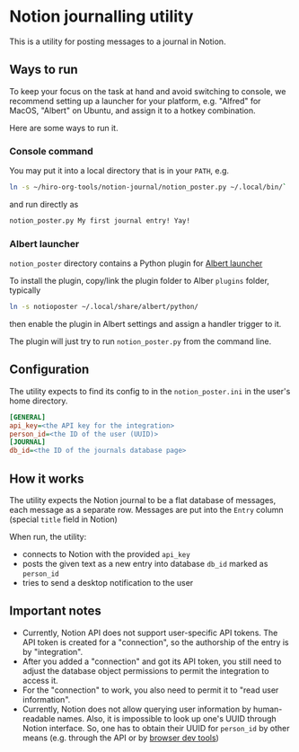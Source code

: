 # Notion journalling utility

This is a utility for posting messages to a journal in Notion.

## Ways to run

To keep your focus on the task at hand and avoid switching to console,
we recommend setting up a launcher for your platform, e.g. "Alfred" for MacOS, 
"Albert" on Ubuntu, and assign it to a hotkey combination.

Here are some ways to run it.

### Console command

You may put it into a local directory that is in your `PATH`, e.g. 
```bash
ln -s ~/hiro-org-tools/notion-journal/notion_poster.py ~/.local/bin/`
```
and run directly as


```bash
notion_poster.py My first journal entry! Yay!
```

### Albert launcher
`notion_poster` directory contains a Python plugin for [Albert launcher](https://github.com/albertlauncher/albert)

To install the plugin, copy/link the plugin folder to Alber `plugins` folder, typically 
```bash
ln -s notioposter ~/.local/share/albert/python/
```
then enable the plugin in Albert settings and assign a handler trigger to it.

The plugin will just try to run `notion_poster.py` from the command line.


## Configuration

The utility expects to find its config to in the `notion_poster.ini` in
the user's home directory.
```ini
[GENERAL]
api_key=<the API key for the integration>
person_id=<the ID of the user (UUID)>
[JOURNAL]
db_id=<the ID of the journals database page>
```

## How it works
The utility expects the Notion journal to be a flat database of messages,
each message as a separate row. Messages are put into the `Entry` column 
(special `title` field in Notion)

When run, the utility:
* connects to Notion with the provided `api_key` 
* posts the given text as a new entry into database `db_id` marked as `person_id`
* tries to send a desktop notification to the user

## Important notes

* Currently, Notion API does not support user-specific API tokens. 
  The API token is created for a "connection", so the authorship of the entry is by "integration".
* After you added a "connection" and got its API token, you still need to adjust the
  database object permissions to permit the integration to access it.
* For the "connection" to work, you also need to permit it to "read user information".
* Currently, Notion does not allow querying user information by human-readable names.
  Also, it is impossible to look up one's UUID through Notion interface. 
  So, one has to obtain their UUID for `person_id` by other means (e.g. through the API or by [browser dev tools](https://dev.to/victoriaslocum/how-to-find-non-admin-notion-user-ids-5277))
